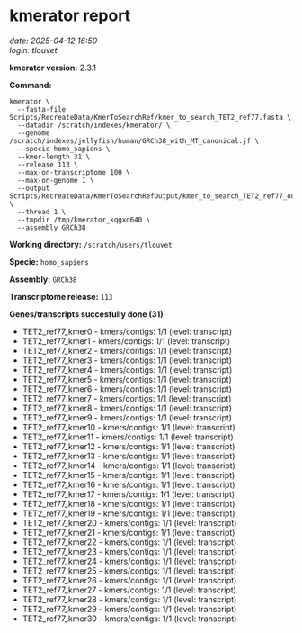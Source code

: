 # kmerator report
*date: 2025-04-12 16:50*  
*login: tlouvet*

**kmerator version:** 2.3.1

**Command:**

```
kmerator \
  --fasta-file Scripts/RecreateData/KmerToSearchRef/kmer_to_search_TET2_ref77.fasta \
  --datadir /scratch/indexes/kmerator/ \
  --genome /scratch/indexes/jellyfish/human/GRCh38_with_MT_canonical.jf \
  --specie homo_sapiens \
  --kmer-length 31 \
  --release 113 \
  --max-on-transcriptome 100 \
  --max-on-genome 1 \
  --output Scripts/RecreateData/KmerToSearchRefOutput/kmer_to_search_TET2_ref77_output \
  --thread 1 \
  --tmpdir /tmp/kmerator_kqgxd640 \
  --assembly GRCh38
```

**Working directory:** `/scratch/users/tlouvet`

**Specie:** `homo_sapiens`

**Assembly:** `GRCh38`

**Transcriptome release:** `113`

**Genes/transcripts succesfully done (31)**

- TET2_ref77_kmer0 - kmers/contigs: 1/1 (level: transcript)
- TET2_ref77_kmer1 - kmers/contigs: 1/1 (level: transcript)
- TET2_ref77_kmer2 - kmers/contigs: 1/1 (level: transcript)
- TET2_ref77_kmer3 - kmers/contigs: 1/1 (level: transcript)
- TET2_ref77_kmer4 - kmers/contigs: 1/1 (level: transcript)
- TET2_ref77_kmer5 - kmers/contigs: 1/1 (level: transcript)
- TET2_ref77_kmer6 - kmers/contigs: 1/1 (level: transcript)
- TET2_ref77_kmer7 - kmers/contigs: 1/1 (level: transcript)
- TET2_ref77_kmer8 - kmers/contigs: 1/1 (level: transcript)
- TET2_ref77_kmer9 - kmers/contigs: 1/1 (level: transcript)
- TET2_ref77_kmer10 - kmers/contigs: 1/1 (level: transcript)
- TET2_ref77_kmer11 - kmers/contigs: 1/1 (level: transcript)
- TET2_ref77_kmer12 - kmers/contigs: 1/1 (level: transcript)
- TET2_ref77_kmer13 - kmers/contigs: 1/1 (level: transcript)
- TET2_ref77_kmer14 - kmers/contigs: 1/1 (level: transcript)
- TET2_ref77_kmer15 - kmers/contigs: 1/1 (level: transcript)
- TET2_ref77_kmer16 - kmers/contigs: 1/1 (level: transcript)
- TET2_ref77_kmer17 - kmers/contigs: 1/1 (level: transcript)
- TET2_ref77_kmer18 - kmers/contigs: 1/1 (level: transcript)
- TET2_ref77_kmer19 - kmers/contigs: 1/1 (level: transcript)
- TET2_ref77_kmer20 - kmers/contigs: 1/1 (level: transcript)
- TET2_ref77_kmer21 - kmers/contigs: 1/1 (level: transcript)
- TET2_ref77_kmer22 - kmers/contigs: 1/1 (level: transcript)
- TET2_ref77_kmer23 - kmers/contigs: 1/1 (level: transcript)
- TET2_ref77_kmer24 - kmers/contigs: 1/1 (level: transcript)
- TET2_ref77_kmer25 - kmers/contigs: 1/1 (level: transcript)
- TET2_ref77_kmer26 - kmers/contigs: 1/1 (level: transcript)
- TET2_ref77_kmer27 - kmers/contigs: 1/1 (level: transcript)
- TET2_ref77_kmer28 - kmers/contigs: 1/1 (level: transcript)
- TET2_ref77_kmer29 - kmers/contigs: 1/1 (level: transcript)
- TET2_ref77_kmer30 - kmers/contigs: 1/1 (level: transcript)
